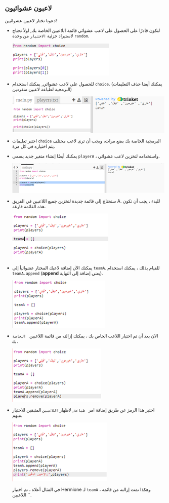 ## لاعبون عشوائيون

دعونا نختار لاعبين عشوائيين!

+ لتكون قادرًا على الحصول على لاعب عشوائي قائمة اللاعبين الخاصة بك, اولاً تحتاج لاستيراد جزئية `الاختيار` من وحدة `random`.
    
    ![لقطة الشاشة](images/team-import-random.png)

+ للحصول على لاعب عشوائي, يمكنك استخدام `choice`. (يمكنك أيضا حذف التعليمات البرمجية لطباعة لاعبين منفردين)
    
    ![لقطة الشاشة](images/team-random-player.png)

+ اختبر تعليمات `choice` البرمجية الخاصة بك بضع مرات، ويجب أن ترى لاعب مختلف يتم اختياره في كل مرة.

+ يمكنك أيضًا إنشاء متغير جديد يسمى `playerA` ، واستخدامه لتخزين لاعب عشوائي.
    
    ![لقطة الشاشة](images/team-random-playerA.png)

+ ستحتاج إلى قائمة جديدة لتخزين جميع اللاعبين في الفريق A. للبدء ، يجب أن تكون هذه القائمة فارغة.
    
    ![لقطة الشاشة](images/team-teamA.png)

+ يمكنك الآن إضافة لاعبك المختار عشوائياً إلى `teamA`. للقيام بذلك ، يمكنك استخدام `teamA.append` (**append** يعني إضافة إلى النهاية).
    
    ![لقطة الشاشة](images/team-teamA-add.png)

+ الآن بعد أن تم اختيار اللاعب الخاص بك ، يمكنك إزالته من قائمة اللاعبين ` الخاصة بك`.
    
    ![لقطة الشاشة](images/team-players-remove.png)

+ اختبر هذا الرمز عن طريق إضافة امر ` طباعة`, لاظهار `اللاعبين` المتبقين للاختيار منهم.
    
    ![لقطة الشاشة](images/team-players-remove-test.png)
    
    في المثال أعلاه ، تم اختيار Hermione لـ `teamA` ، وهكذا تمت إزالته من قائمة اللاعبين ``.